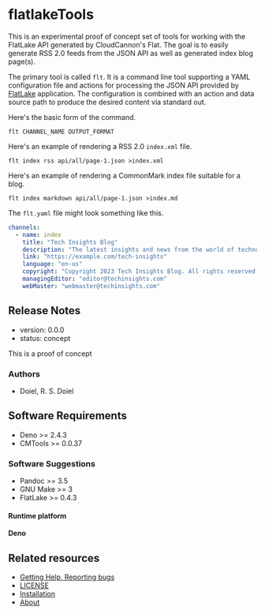 

# flatlakeTools

This is an experimental proof of concept set of tools for working with the FlatLake API generated by CloudCannon's Flat. The goal is to easily generate RSS 2.0 feeds from the JSON API as well as generated index blog page(s).

The primary tool is called `flt`. It is a command line tool supporting a YAML configuration file and actions for processing the JSON API provided by [FlatLake](https://flatlake.app) application. The configuration is combined with an action and data source path to produce the desired content via standard out.

Here's the basic form of the command.

~~~
flt CHANNEL_NAME OUTPUT_FORMAT
~~~

Here's an example of rendering a RSS 2.0 `index.xml` file.

~~~shell
flt index rss api/all/page-1.json >index.xml
~~~

Here's an example of rendering a CommonMark index file suitable for a blog.

~~~shell
flt index markdown api/all/page-1.json >index.md
~~~

The `flt.yaml` file might look something like this.

~~~yaml
channels:
  - name: index
    title: "Tech Insights Blog"
    description: "The latest insights and news from the world of technology."
    link: "https://example.com/tech-insights"
    language: "en-us"
    copyright: "Copyright 2023 Tech Insights Blog. All rights reserved."
    managingEditor: "editor@techinsights.com"
    webMaster: "webmaster@techinsights.com"
~~~

## Release Notes

- version: 0.0.0
- status: concept


This is a proof of concept


### Authors

- Doiel, R. S. Doiel



## Software Requirements

- Deno &gt;&#x3D; 2.4.3
- CMTools &gt;&#x3D; 0.0.37

### Software Suggestions

- Pandoc &gt;&#x3D; 3.5
- GNU Make &gt;&#x3D; 3
- FlatLake &gt;&#x3D; 0.4.3

#### Runtime platform

**Deno**

## Related resources



- [Getting Help, Reporting bugs](https://github.com/caltechlibrary/flatlakeTools/issues)
- [LICENSE](https://caltechlibrary.github.io/flatlakeTools/LICENSE)
- [Installation](INSTALL.md)
- [About](about.md)

